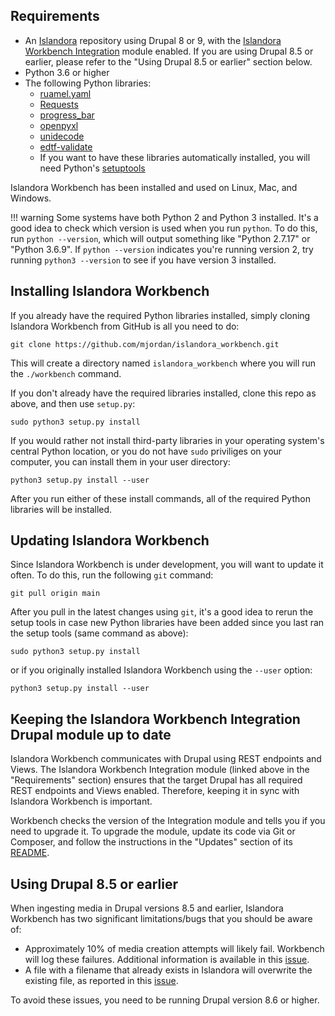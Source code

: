 ## Requirements

* An [Islandora](https://islandora.ca/) repository using Drupal 8 or 9, with the [Islandora Workbench Integration](https://github.com/mjordan/islandora_workbench_integration) module enabled. If you are using Drupal 8.5 or earlier, please refer to the "Using Drupal 8.5 or earlier" section below.
* Python 3.6 or higher
* The following Python libraries:
    * [ruamel.yaml](https://yaml.readthedocs.io/en/latest/index.html)
    * [Requests](https://2.python-requests.org/en/master/)
    * [progress_bar](https://pypi.org/project/progress_bar/)
    * [openpyxl](https://pypi.org/project/openpyxl/)
    * [unidecode](https://pypi.org/project/Unidecode/)
    * [edtf-validate](https://pypi.org/project/edtf-validate/)
    * If you want to have these libraries automatically installed, you will need Python's [setuptools](https://pypi.org/project/setuptools/)

Islandora Workbench has been installed and used on Linux, Mac, and Windows.

!!! warning
    Some systems have both Python 2 and Python 3 installed. It's a good idea to check which version is used when you run `python`. To do this, run `python --version`, which will output something like "Python 2.7.17" or "Python 3.6.9". If `python --version` indicates you're running version 2, try running `python3 --version` to see if you have version 3 installed.

## Installing Islandora Workbench

If you already have the required Python libraries installed, simply cloning Islandora Workbench from GitHub is all you need to do:

`git clone https://github.com/mjordan/islandora_workbench.git`

This will create a directory named `islandora_workbench` where you will run the `./workbench` command.

If you don't already have the required libraries installed, clone this repo as above, and then use `setup.py`:

`sudo python3 setup.py install`

If you would rather not install third-party libraries in your operating system's central Python location, or you do not have `sudo` priviliges on your computer, you can install them in your user directory:

`python3 setup.py install --user`

After you run either of these install commands, all of the required Python libraries will be installed.

## Updating Islandora Workbench

Since Islandora Workbench is under development, you will want to update it often. To do this, run the following `git` command:

`git pull origin main`

After you pull in the latest changes using `git`, it's a good idea to rerun the setup tools in case new Python libraries have been added since you last ran the setup tools (same command as above):

`sudo python3 setup.py install`

or if you originally installed Islandora Workbench using the `--user` option:

`python3 setup.py install --user`

## Keeping the Islandora Workbench Integration Drupal module up to date

Islandora Workbench communicates with Drupal using REST endpoints and Views. The Islandora Workbench Integration module (linked above in the "Requirements" section) ensures that the target Drupal has all required REST endpoints and Views enabled. Therefore, keeping it in sync with Islandora Workbench is important.

Workbench checks the version of the Integration module and tells you if you need to upgrade it. To upgrade the module, update its code via Git or Composer, and follow the instructions in the "Updates" section of its [README](https://github.com/mjordan/islandora_workbench_integration/blob/main/README.md).

## Using Drupal 8.5 or earlier

When ingesting media in Drupal versions 8.5 and earlier, Islandora Workbench has two significant limitations/bugs that you should be aware of:

* Approximately 10% of media creation attempts will likely fail. Workbench will log these failures. Additional information is available in this [issue](https://github.com/Islandora/documentation/issues/1481).
* A file with a filename that already exists in Islandora will overwrite the existing file, as reported in this [issue](https://github.com/Islandora/documentation/issues/1790).

To avoid these issues, you need to be running Drupal version 8.6 or higher.

